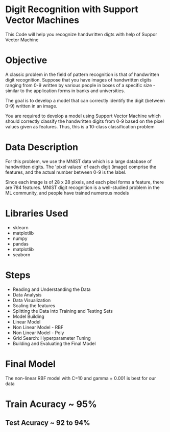# Digit Recognition with Support Vector Machines

This Code will help you recognize handwritten digts with help of Suppor Vector Machine


# Objective
A classic problem in the field of pattern recognition is that of handwritten digit recognition. 
Suppose that you have images of handwritten digits ranging from 0-9 written by various people in boxes of a specific size - similar to the application forms in banks and universities.

The goal is to develop a model that can correctly identify the digit (between 0-9) written in an image. 

You are required to develop a model using Support Vector Machine which should correctly classify the handwritten digits from 0-9 based on the pixel values given as features. Thus, this is a 10-class classification problem

# Data Description
For this problem, we use the MNIST data which is a large database of handwritten digits. The 'pixel values' of each digit (image) comprise the features, and the actual number between 0-9 is the label. 

 

Since each image is of 28 x 28 pixels, and each pixel forms a feature, there are 784 features. MNIST digit recognition is a well-studied problem in the ML community, and people have trained numerous models


# Libraries Used
 - sklearn
 - matplotlib
 - numpy
 - pandas
 - matplotlib
 - seaborn

# Steps
 - Reading and Understanding the Data
 - Data Analysis
 - Data Visualization
 - Scaling the features
 - Splitting the Data into Training and Testing Sets
 - Model Building
  - Linear Model
  - Non Linear Model - RBF
  - Non Linear Model - Poly
 - Grid Search: Hyperparameter Tuning
 - Building and Evaluating the Final Model


# Final Model
The non-linear RBF model with C=10 and gamma = 0.001 is best for our data

# Train Acuracy ~ 95%
## Test Acuracy ~ 92 to 94%
